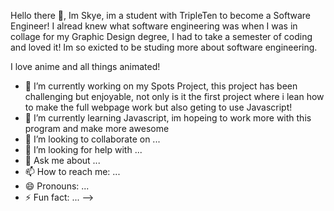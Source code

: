  Hello there 👋, Im Skye, im a student with TripleTen to become a Software Engineer! I alread knew what software engineering was when I was in collage for my Graphic Design degree, I had to take a semester of coding and loved it! Im so exicted to be studing more about software engineering. 

  I love anime and all things animated! 

- 🔭 I’m currently working on my Spots Project, this project has been challenging but enjoyable, not only is it the first project where i lean how to make the full webpage work but also geting to use Javascript!  
- 🌱 I’m currently learning Javascript, im hopeing to work more with this program and make more awesome
- 👯 I’m looking to collaborate on ...
- 🤔 I’m looking for help with ...
- 💬 Ask me about ...
- 📫 How to reach me: ...
- 😄 Pronouns: ...
- ⚡ Fun fact: ...
-->
